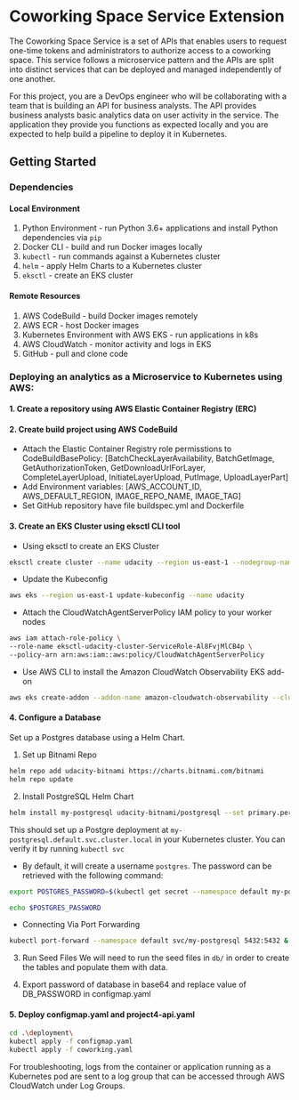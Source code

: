 # Coworking Space Service Extension
The Coworking Space Service is a set of APIs that enables users to request one-time tokens and administrators to authorize access to a coworking space. This service follows a microservice pattern and the APIs are split into distinct services that can be deployed and managed independently of one another.

For this project, you are a DevOps engineer who will be collaborating with a team that is building an API for business analysts. The API provides business analysts basic analytics data on user activity in the service. The application they provide you functions as expected locally and you are expected to help build a pipeline to deploy it in Kubernetes.

## Getting Started

### Dependencies
#### Local Environment
1. Python Environment - run Python 3.6+ applications and install Python dependencies via `pip`
2. Docker CLI - build and run Docker images locally
3. `kubectl` - run commands against a Kubernetes cluster
4. `helm` - apply Helm Charts to a Kubernetes cluster
5. `eksctl` - create an EKS cluster

#### Remote Resources
1. AWS CodeBuild - build Docker images remotely
2. AWS ECR - host Docker images
3. Kubernetes Environment with AWS EKS - run applications in k8s
4. AWS CloudWatch - monitor activity and logs in EKS
5. GitHub - pull and clone code

### Deploying an analytics as a Microservice to Kubernetes using AWS:
#### 1. Create a repository using AWS Elastic Container Registry (ERC)
#### 2. Create build project using AWS CodeBuild
* Attach the Elastic Container Registry role permisstions to CodeBuildBasePolicy: [BatchCheckLayerAvailability, BatchGetImage, GetAuthorizationToken, GetDownloadUrlForLayer, CompleteLayerUpload, InitiateLayerUpload, PutImage, UploadLayerPart]
* Add Environment variables: [AWS_ACCOUNT_ID, AWS_DEFAULT_REGION, IMAGE_REPO_NAME, IMAGE_TAG]
* Set GitHub repository have file buildspec.yml and Dockerfile

#### 3. Create an EKS Cluster using eksctl CLI tool
* Using eksctl to create an EKS Cluster
```bash
eksctl create cluster --name udacity --region us-east-1 --nodegroup-name udacity-nodes --node-type t3.small --nodes 1 --nodes-min 1 --nodes-max 2
```

* Update the Kubeconfig
```bash
aws eks --region us-east-1 update-kubeconfig --name udacity
```

* Attach the CloudWatchAgentServerPolicy IAM policy to your worker nodes
```bash
aws iam attach-role-policy \
--role-name eksctl-udacity-cluster-ServiceRole-Al8FvjMlCB4p \
--policy-arn arn:aws:iam::aws:policy/CloudWatchAgentServerPolicy  
```

* Use AWS CLI to install the Amazon CloudWatch Observability EKS add-on
```bash
aws eks create-addon --addon-name amazon-cloudwatch-observability --cluster-name udacity
```

#### 4. Configure a Database
Set up a Postgres database using a Helm Chart.

1. Set up Bitnami Repo
```bash
helm repo add udacity-bitnami https://charts.bitnami.com/bitnami
helm repo update
```

2. Install PostgreSQL Helm Chart
```bash
helm install my-postgresql udacity-bitnami/postgresql --set primary.persistence.enabled=false
```

This should set up a Postgre deployment at `my-postgresql.default.svc.cluster.local` in your Kubernetes cluster. You can verify it by running `kubectl svc`

* By default, it will create a username `postgres`. The password can be retrieved with the following command:
```bash
export POSTGRES_PASSWORD=$(kubectl get secret --namespace default my-postgresql -o jsonpath="{.data.postgres-password}" | base64 -d)

echo $POSTGRES_PASSWORD
```

* Connecting Via Port Forwarding
```bash
kubectl port-forward --namespace default svc/my-postgresql 5432:5432 &
```
3. Run Seed Files
We will need to run the seed files in `db/` in order to create the tables and populate them with data.

4. Export password of database in base64 and replace value of DB_PASSWORD in configmap.yaml 

#### 5. Deploy configmap.yaml and project4-api.yaml
```bash
cd .\deployment\
kubectl apply -f configmap.yaml
kubectl apply -f coworking.yaml 
 ```

For troubleshooting, logs from the container or application running as a Kubernetes pod are sent to a log group that can be accessed through AWS CloudWatch under Log Groups.